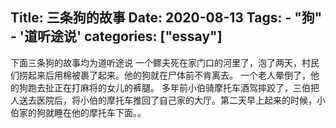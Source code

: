 ﻿Title: 三条狗的故事
Date: 2020-08-13 
Tags:
    - "狗"
    - '道听途说'
categories: ["essay"]
---
下面三条狗的故事均为道听途说
一个鳏夫死在家门口的河里了，泡了两天，村民们捞起来后用棉被裹了起来。他的狗就在尸体前不肯离去。
一个老人晕倒了，他的狗跑去扯正在打麻将的女儿的裤腿。
多年前小伯骑摩托车酒驾摔跤了，三伯把人送去医院后，将小伯的摩托车推回了自己家的大厅。第二天早上起来的时候，小伯家的狗就睡在他的摩托车下面。。